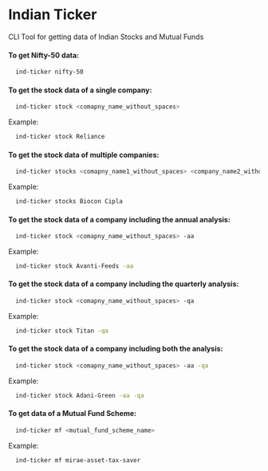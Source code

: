 # Indian Ticker

CLI Tool for getting data of Indian Stocks and Mutual Funds

#### To get Nifty-50 data:
```bash
  ind-ticker nifty-50
```

#### To get the stock data of a single company:
```bash
  ind-ticker stock <comapny_name_without_spaces>
```
Example:
```bash
  ind-ticker stock Reliance
```

#### To get the stock data of multiple companies:
```bash
  ind-ticker stocks <comapny_name1_without_spaces> <company_name2_without_spaces>
```
Example:
```bash
  ind-ticker stocks Biocon Cipla
```

#### To get the stock data of a company including the annual analysis:
```bash
  ind-ticker stock <comapny_name_without_spaces> -aa
```
Example:
```bash
  ind-ticker stock Avanti-Feeds -aa
```

#### To get the stock data of a company including the quarterly analysis:
```bash
  ind-ticker stock <comapny_name_without_spaces> -qa
```
Example:
```bash
  ind-ticker stock Titan -qa
```

#### To get the stock data of a company including both the analysis:
```bash
  ind-ticker stock <comapny_name_without_spaces> -aa -qa
```
Example:
```bash
  ind-ticker stock Adani-Green -aa -qa
```

#### To get data of a Mutual Fund Scheme:
```bash
  ind-ticker mf <mutual_fund_scheme_name>
```
Example:
```bash
  ind-ticker mf mirae-asset-tax-saver
```

